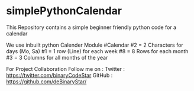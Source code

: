 # simplePythonCalendar
This Repository contains a simple beginner friendly python code for a calendar

We use inbuilt python Calender Module 
#Calendar
#2 = 2 Characters for days (Mo, Sa)
#1 = 1 row (Line) for each week
#8 = 8 Rows  for each month
#3 = 3 Columns   for   all months of the  year 

For Project Collaboration Follow me on :
Twitter : https://twitter.com/binaryCodeStar
GitHub : https://github.com/deBinaryStar/
